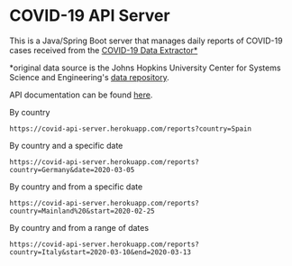 # COVID-19 API Server

This is a Java/Spring Boot server that manages daily reports of COVID-19 cases received from the [COVID-19 Data Extractor*](https://github.com/GregVes/covid-19-data-extractor)

*original data source is the Johns Hopkins University Center for Systems Science and Engineering's [data repository](https://github.com/CSSEGISandData/COVID-19).

API documentation can be found [here](https://covid-api-server.herokuapp.com/swagger-ui.html#/).

By country
```
https://covid-api-server.herokuapp.com/reports?country=Spain
```
By country and  a specific date
```
https://covid-api-server.herokuapp.com/reports?country=Germany&date=2020-03-05
```
By country and from a specific date
```
https://covid-api-server.herokuapp.com/reports?country=Mainland%20&start=2020-02-25
```
By country and from a range of dates
```
https://covid-api-server.herokuapp.com/reports?country=Italy&start=2020-03-10&end=2020-03-13
```
